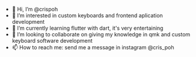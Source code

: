 - 👋 Hi, I’m @crispoh
- 👀 I’m interested in custom keyboards and frontend aplication development
- 🌱 I’m currently learning flutter with dart, it's very entertaining
- 💞️ I’m looking to collaborate on giving my knowledge in qmk and custom keyboard software development
- 📫 How to reach me: send me a message in instagram @cris_poh

<!---
crispoh/crispoh is a ✨ special ✨ repository because its `README.md` (this file) appears on your GitHub profile.
You can click the Preview link to take a look at your changes.
--->
